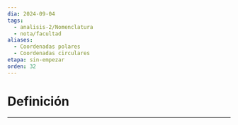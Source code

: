 ```yaml
---
dia: 2024-09-04
tags:
  - analisis-2/Nomenclatura
  - nota/facultad
aliases:
  - Coordenadas polares
  - Coordenadas circulares
etapa: sin-empezar
orden: 32
---
```

# Definición
---
